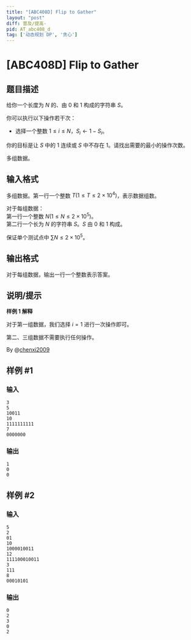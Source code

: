```yaml
---
title: "[ABC408D] Flip to Gather"
layout: "post"
diff: 普及/提高-
pid: AT_abc408_d
tag: ['动态规划 DP', '贪心']
---
```


# [ABC408D] Flip to Gather

## 题目描述

给你一个长度为 $N$ 的、由 $0$ 和 $1$ 构成的字符串 $S$。

你可以执行以下操作若干次：
- 选择一个整数 $1\le i\le N$，$S_i\leftarrow 1-S_i$。

你的目标是让 $S$ 中的 $1$ 连续或 $S$ 中不存在 $1$。请找出需要的最小的操作次数。

多组数据。

## 输入格式

多组数据。第一行一个整数 $T(1\le T\le 2\times 10^4)$，表示数据组数。

对于每组数据：\
第一行一个整数 $N(1\le N\le 2\times 10^5)$。\
第二行一个长为 $N$ 的字符串 $S$。$S$ 由 $0$ 和 $1$ 构成。

保证单个测试点中 $\sum N\le 2\times 10^5$。

## 输出格式

对于每组数据，输出一行一个整数表示答案。

## 说明/提示

**样例 1 解释**

对于第一组数据，我们选择 $i=1$ 进行一次操作即可。

第二、三组数据不需要执行任何操作。

By @[chenxi2009](/user/1020063)

## 样例 #1

### 输入

```
3
5
10011
10
1111111111
7
0000000
```

### 输出

```
1
0
0
```

## 样例 #2

### 输入

```
5
2
01
10
1000010011
12
111100010011
3
111
8
00010101
```

### 输出

```
0
2
3
0
2
```

